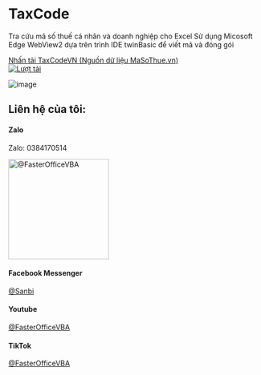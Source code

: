 # TaxCode
 Tra cứu mã số thuế cá nhân và doanh nghiệp cho Excel
 Sử dụng Micosoft Edge WebView2 dựa trên trình IDE twinBasic để viết mã và đóng gói

[Nhấn tải TaxCodeVN (Nguồn dữ liệu MaSoThue.vn)](https://github.com/SanbiVN/TaxCodeVN/releases/download/tax_code/TaxCodeVN_v3.3.rar) \
[![Lượt tải](https://img.shields.io/github/downloads/SanbiVN/TaxCodeVN/total.svg)](https://github.com/SanbiVN/TaxCodeVN/releases/download/tax_code/TaxCodeVN_v3.3.rar) 

![image](https://github.com/user-attachments/assets/cea35c88-1d90-4a40-98b4-673078337f7f)



## Liên hệ của tôi:

#### Zalo 
Zalo: 0384170514
<p align="left">
<img title="@FasterOfficeVBA" src="https://github.com/user-attachments/assets/8b02c95c-4ae3-4cd2-8d0e-e57c3d97a468" width="200">
</p>

#### Facebook Messenger
[@Sanbi](https://m.me/he.sanbi)

#### Youtube
[@FasterOfficeVBA](https://www.youtube.com/@FasterOfficeVBA)

#### TikTok
[@FasterOfficeVBA](https://www.tiktok.com/@fasterofficevba)
